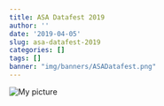 ```yaml
---
title: ASA Datafest 2019
author: ''
date: '2019-04-05'
slug: asa-datafest-2019
categories: []
tags: []
banner: "img/banners/ASADatafest.png"
---
```


![My picture](/img/ASADataFest2019.jpg)

<!-- ![](/post/2018-03-07-my-new-post_files/screenshot.jpg) -->

<!-- <img alt = 'my new screenshot' src='blog/post/2019-04-05-asa-datafest-2019_files/ASADataFest2019.jpg' /> -->
